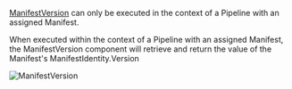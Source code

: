 [ManifestVersion](assetlink://Packages/com.passivepicasso.thunderkit/Editor/Core/Paths/Components/ManifestVersion.cs) can only be executed in the context of a Pipeline with an assigned Manifest.

When executed within the context of a Pipeline with an assigned Manifest, the ManifestVersion component will retrieve and return the value of the Manifest's ManifestIdentity.Version

![ManifestVersion](Packages/com.passivepicasso.thunderkit/Documentation/graphics/PathComponents/ManifestVersion.png)
